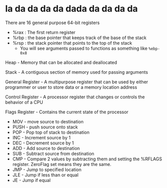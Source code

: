 # la da da da da dada da da da da

There are 16 general purpose 64-bit registers
  - %rax : The first return register
  - %rbp : the base pointer that keeps track of the base of the stack
  - %rsp : the stack pointer that points to the top of the stack 
      - You will see arguments passed to functions as something like `%ebp-0x8`
  

Heap - Memory that can be allocated and deallocated

Stack - A contiguous section of memory used for passing arguments

General Register - A multipurpose register that can be used by either programmer or user to store data or a memory location address

Control Register - A processor register that changes or controls the behavior of a CPU

Flags Register - Contains the current state of the processor


- MOV - move source to destination
- PUSH - push source onto stack
- POP - Pop top of stack to destination
- INC - Increment source by 1
- DEC - Decrement source by 1
- ADD - Add source to destination
- SUB - Subtract source from destination
- CMP - Compare 2 values by subtracting them and setting the %RFLAGS register. ZeroFlag set means they are the same.
- JMP - Jump to specified location
- JLE - Jump if less than or equal
- JE - Jump if equal


















